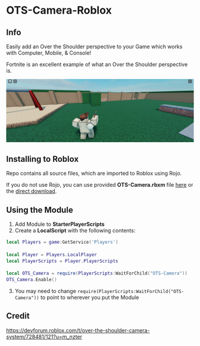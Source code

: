 # OTS-Camera-Roblox

## Info
Easily add an Over the Shoulder perspective to your Game which works with Computer, Mobile, & Console!

Fortnite is an excellent example of what an Over the Shoulder perspective is.

![Over the Shoulder perspective in-game](./images/Showcase.png)

## Installing to Roblox
Repo contains all source files, which are imported to Roblox using Rojo.

If you do not use Rojo, you can use provided **OTS-Camera.rbxm** file [here](https://github.com/MonzterDev/OTS-Camera-Roblox/blob/main/OTS-Camera.rbxm) or the [direct download](https://github.com/MonzterDev/OTS-Camera-Roblox/raw/main/OTS-Camera.rbxm).

## Using the Module
1. Add Module to **StarterPlayerScripts**
2. Create a **LocalScript** with the following contents:
```LUA
local Players = game:GetService('Players')

local Player = Players.LocalPlayer
local PlayerScripts = Player.PlayerScripts

local OTS_Camera = require(PlayerScripts:WaitForChild("OTS-Camera"))
OTS_Camera.Enable()
```
3. You may need to change `require(PlayerScripts:WaitForChild("OTS-Camera"))` to point to wherever you put the Module

## Credit
https://devforum.roblox.com/t/over-the-shoulder-camera-system/728481/121?u=m_nzter
